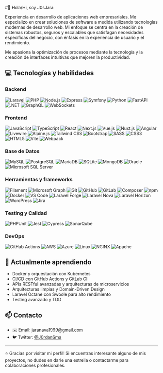 #👋 Hola/Hi, soy J0sJara

Experiencia en desarrollo de aplicaciones web empresariales. Me especializo en crear soluciones de software a medida utilizando tecnologías modernas de desarrollo web. Mi enfoque se centra en la creación de sistemas robustos, seguros y escalables que satisfagan necesidades específicas del negocio, con énfasis en la experiencia de usuario y el rendimiento.

Me apasiona la optimización de procesos mediante la tecnología y la creación de interfaces intuitivas que mejoren la productividad.

## 💻 Tecnologías y habilidades

### Backend
<p align="left">
<img src="https://img.shields.io/badge/Laravel-FF2D20?style=for-the-badge&logo=laravel&logoColor=white" alt="Laravel"/>
<img src="https://img.shields.io/badge/PHP-777BB4?style=for-the-badge&logo=php&logoColor=white" alt="PHP"/>
<img src="https://img.shields.io/badge/Node.js-339933?style=for-the-badge&logo=nodedotjs&logoColor=white" alt="Node.js"/>
<img src="https://img.shields.io/badge/Express-000000?style=for-the-badge&logo=express&logoColor=white" alt="Express"/>
<img src="https://img.shields.io/badge/Symfony-000000?style=for-the-badge&logo=symfony&logoColor=white" alt="Symfony"/>
<img src="https://img.shields.io/badge/Python-3776AB?style=for-the-badge&logo=python&logoColor=white" alt="Python"/>
<img src="https://img.shields.io/badge/FastAPI-009688?style=for-the-badge&logo=fastapi&logoColor=white" alt="FastAPI"/>
<img src="https://img.shields.io/badge/.NET-512BD4?style=for-the-badge&logo=dotnet&logoColor=white" alt=".NET"/>
<img src="https://img.shields.io/badge/GraphQL-E10098?style=for-the-badge&logo=graphql&logoColor=white" alt="GraphQL"/>
<img src="https://img.shields.io/badge/WebSockets-010101?style=for-the-badge&logo=socket.io&logoColor=white" alt="WebSockets"/>
</p>

### Frontend
<p align="left">
<img src="https://img.shields.io/badge/JavaScript-F7DF1E?style=for-the-badge&logo=javascript&logoColor=black" alt="JavaScript"/>
<img src="https://img.shields.io/badge/TypeScript-3178C6?style=for-the-badge&logo=typescript&logoColor=white" alt="TypeScript"/>
<img src="https://img.shields.io/badge/React-61DAFB?style=for-the-badge&logo=react&logoColor=black" alt="React"/>
<img src="https://img.shields.io/badge/Next.js-000000?style=for-the-badge&logo=nextdotjs&logoColor=white" alt="Next.js"/>
<img src="https://img.shields.io/badge/Vue.js-4FC08D?style=for-the-badge&logo=vuedotjs&logoColor=white" alt="Vue.js"/>
<img src="https://img.shields.io/badge/Nuxt.js-00DC82?style=for-the-badge&logo=nuxtdotjs&logoColor=white" alt="Nuxt.js"/>
<img src="https://img.shields.io/badge/Angular-DD0031?style=for-the-badge&logo=angular&logoColor=white" alt="Angular"/>
<img src="https://img.shields.io/badge/Livewire-FB70A9?style=for-the-badge&logo=livewire&logoColor=white" alt="Livewire"/>
<img src="https://img.shields.io/badge/Alpine.js-8BC0D0?style=for-the-badge&logo=alpine.js&logoColor=black" alt="Alpine.js"/>
<img src="https://img.shields.io/badge/Tailwind_CSS-38B2AC?style=for-the-badge&logo=tailwind-css&logoColor=white" alt="Tailwind CSS"/>
<img src="https://img.shields.io/badge/Bootstrap-7952B3?style=for-the-badge&logo=bootstrap&logoColor=white" alt="Bootstrap"/>
<img src="https://img.shields.io/badge/SASS-CC6699?style=for-the-badge&logo=sass&logoColor=white" alt="SASS"/>
<img src="https://img.shields.io/badge/CSS3-1572B6?style=for-the-badge&logo=css3&logoColor=white" alt="CSS3"/>
<img src="https://img.shields.io/badge/HTML5-E34F26?style=for-the-badge&logo=html5&logoColor=white" alt="HTML5"/>
<img src="https://img.shields.io/badge/Vite-646CFF?style=for-the-badge&logo=vite&logoColor=white" alt="Vite"/>
<img src="https://img.shields.io/badge/Webpack-8DD6F9?style=for-the-badge&logo=webpack&logoColor=black" alt="Webpack"/>
</p>

### Base de Datos
<p align="left">
<img src="https://img.shields.io/badge/MySQL-4479A1?style=for-the-badge&logo=mysql&logoColor=white" alt="MySQL"/>
<img src="https://img.shields.io/badge/PostgreSQL-316192?style=for-the-badge&logo=postgresql&logoColor=white" alt="PostgreSQL"/>
<img src="https://img.shields.io/badge/MariaDB-003545?style=for-the-badge&logo=mariadb&logoColor=white" alt="MariaDB"/>
<img src="https://img.shields.io/badge/SQLite-07405E?style=for-the-badge&logo=sqlite&logoColor=white" alt="SQLite"/>
<img src="https://img.shields.io/badge/MongoDB-4EA94B?style=for-the-badge&logo=mongodb&logoColor=white" alt="MongoDB"/>
<img src="https://img.shields.io/badge/Oracle-F80000?style=for-the-badge&logo=oracle&logoColor=white" alt="Oracle"/>
<img src="https://img.shields.io/badge/Microsoft_SQL_Server-CC2927?style=for-the-badge&logo=microsoft-sql-server&logoColor=white" alt="Microsoft SQL Server"/>
</p>

### Herramientas y frameworks
<p align="left">
<img src="https://img.shields.io/badge/Filament-FFFFFF?style=for-the-badge&logo=laravel&logoColor=black" alt="Filament"/>
<img src="https://img.shields.io/badge/Microsoft_Graph-0078D4?style=for-the-badge&logo=microsoft&logoColor=white" alt="Microsoft Graph"/>
<img src="https://img.shields.io/badge/Git-F05032?style=for-the-badge&logo=git&logoColor=white" alt="Git"/>
<img src="https://img.shields.io/badge/GitHub-181717?style=for-the-badge&logo=github&logoColor=white" alt="GitHub"/>
<img src="https://img.shields.io/badge/GitLab-FCA121?style=for-the-badge&logo=gitlab&logoColor=white" alt="GitLab"/>
<img src="https://img.shields.io/badge/Composer-885630?style=for-the-badge&logo=composer&logoColor=white" alt="Composer"/>
<img src="https://img.shields.io/badge/npm-CB3837?style=for-the-badge&logo=npm&logoColor=white" alt="npm"/>
<img src="https://img.shields.io/badge/Docker-2496ED?style=for-the-badge&logo=docker&logoColor=white" alt="Docker"/>
<img src="https://img.shields.io/badge/VS_Code-007ACC?style=for-the-badge&logo=visual-studio-code&logoColor=white" alt="VS Code"/>
<img src="https://img.shields.io/badge/Laravel_Forge-FF2D20?style=for-the-badge&logo=laravel&logoColor=white" alt="Laravel Forge"/>
<img src="https://img.shields.io/badge/Laravel_Nova-FF2D20?style=for-the-badge&logo=laravel&logoColor=white" alt="Laravel Nova"/>
<img src="https://img.shields.io/badge/Laravel_Horizon-FF2D20?style=for-the-badge&logo=laravel&logoColor=white" alt="Laravel Horizon"/>
<img src="https://img.shields.io/badge/WordPress-21759B?style=for-the-badge&logo=wordpress&logoColor=white" alt="WordPress"/>
<img src="https://img.shields.io/badge/Jira-0052CC?style=for-the-badge&logo=jira&logoColor=white" alt="Jira"/>
</p>

### Testing y Calidad
<p align="left">
<img src="https://img.shields.io/badge/PHPUnit-3C9CD7?style=for-the-badge&logo=php&logoColor=white" alt="PHPUnit"/>
<img src="https://img.shields.io/badge/Jest-C21325?style=for-the-badge&logo=jest&logoColor=white" alt="Jest"/>
<img src="https://img.shields.io/badge/Cypress-17202C?style=for-the-badge&logo=cypress&logoColor=white" alt="Cypress"/>
<img src="https://img.shields.io/badge/SonarQube-4E9BCD?style=for-the-badge&logo=sonarqube&logoColor=white" alt="SonarQube"/>
</p>

### DevOps
<p align="left">
<img src="https://img.shields.io/badge/GitHub_Actions-2088FF?style=for-the-badge&logo=github-actions&logoColor=white" alt="GitHub Actions"/>
<img src="https://img.shields.io/badge/AWS-232F3E?style=for-the-badge&logo=amazon-aws&logoColor=white" alt="AWS"/>
<img src="https://img.shields.io/badge/Azure-0089D6?style=for-the-badge&logo=microsoft-azure&logoColor=white" alt="Azure"/>
<img src="https://img.shields.io/badge/Linux-FCC624?style=for-the-badge&logo=linux&logoColor=black" alt="Linux"/>
<img src="https://img.shields.io/badge/NGINX-009639?style=for-the-badge&logo=nginx&logoColor=white" alt="NGINX"/>
<img src="https://img.shields.io/badge/Apache-D22128?style=for-the-badge&logo=apache&logoColor=white" alt="Apache"/>
</p>

## 🌱 Actualmente aprendiendo

- Docker y orquestación con Kubernetes
- CI/CD con GitHub Actions y GitLab CI
- APIs RESTful avanzadas y arquitecturas de microservicios
- Arquitecturas limpias y Domain-Driven Design
- Laravel Octane con Swoole para alto rendimiento
- Testing avanzado y TDD

## 📫 Contacto

- ✉️ Email: [jaranava1999@gmail.com](mailto:jaranava1999@gmail.com)
- 🐦 Twitter: [@J0rdanSma](https://twitter.com/J0rdanSma)

---

⭐️ Gracias por visitar mi perfil! Si encuentras interesante alguno de mis proyectos, no dudes en darle una estrella o contactarme para colaboraciones profesionales.
